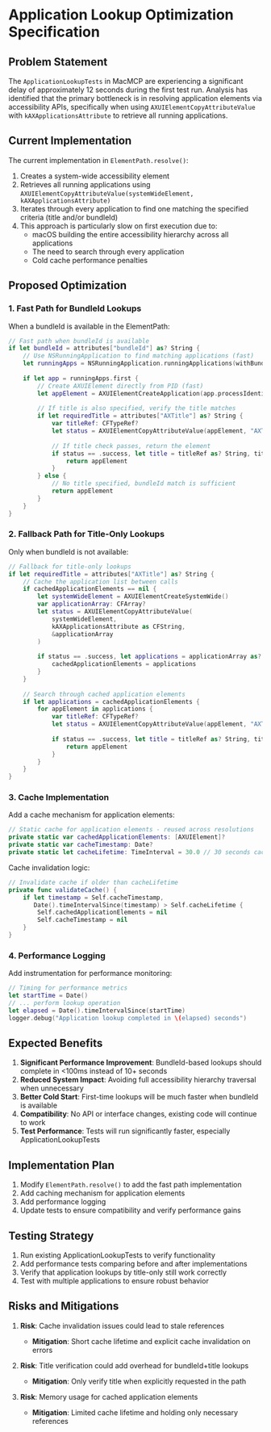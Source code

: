# Application Lookup Optimization Specification

## Problem Statement

The `ApplicationLookupTests` in MacMCP are experiencing a significant delay of approximately 12 seconds during the first test run. Analysis has identified that the primary bottleneck is in resolving application elements via accessibility APIs, specifically when using `AXUIElementCopyAttributeValue` with `kAXApplicationsAttribute` to retrieve all running applications.

## Current Implementation

The current implementation in `ElementPath.resolve()`:

1. Creates a system-wide accessibility element
2. Retrieves all running applications using `AXUIElementCopyAttributeValue(systemWideElement, kAXApplicationsAttribute)`
3. Iterates through every application to find one matching the specified criteria (title and/or bundleId)
4. This approach is particularly slow on first execution due to:
   - macOS building the entire accessibility hierarchy across all applications
   - The need to search through every application
   - Cold cache performance penalties

## Proposed Optimization

### 1. Fast Path for BundleId Lookups

When a bundleId is available in the ElementPath:

```swift
// Fast path when bundleId is available
if let bundleId = attributes["bundleId"] as? String {
    // Use NSRunningApplication to find matching applications (fast)
    let runningApps = NSRunningApplication.runningApplications(withBundleIdentifier: bundleId)
    
    if let app = runningApps.first {
        // Create AXUIElement directly from PID (fast)
        let appElement = AXUIElementCreateApplication(app.processIdentifier)
        
        // If title is also specified, verify the title matches
        if let requiredTitle = attributes["AXTitle"] as? String {
            var titleRef: CFTypeRef?
            let status = AXUIElementCopyAttributeValue(appElement, "AXTitle" as CFString, &titleRef)
            
            // If title check passes, return the element
            if status == .success, let title = titleRef as? String, title == requiredTitle {
                return appElement
            }
        } else {
            // No title specified, bundleId match is sufficient
            return appElement
        }
    }
}
```

### 2. Fallback Path for Title-Only Lookups

Only when bundleId is not available:

```swift
// Fallback for title-only lookups
if let requiredTitle = attributes["AXTitle"] as? String {
    // Cache the application list between calls
    if cachedApplicationElements == nil {
        let systemWideElement = AXUIElementCreateSystemWide()
        var applicationArray: CFArray?
        let status = AXUIElementCopyAttributeValue(
            systemWideElement,
            kAXApplicationsAttribute as CFString,
            &applicationArray
        )
        
        if status == .success, let applications = applicationArray as? [AXUIElement] {
            cachedApplicationElements = applications
        }
    }
    
    // Search through cached application elements
    if let applications = cachedApplicationElements {
        for appElement in applications {
            var titleRef: CFTypeRef?
            let status = AXUIElementCopyAttributeValue(appElement, "AXTitle" as CFString, &titleRef)
            
            if status == .success, let title = titleRef as? String, title == requiredTitle {
                return appElement
            }
        }
    }
}
```

### 3. Cache Implementation

Add a cache mechanism for application elements:

```swift
// Static cache for application elements - reused across resolutions
private static var cachedApplicationElements: [AXUIElement]?
private static var cacheTimestamp: Date?
private static let cacheLifetime: TimeInterval = 30.0 // 30 seconds cache validity
```

Cache invalidation logic:

```swift
// Invalidate cache if older than cacheLifetime
private func validateCache() {
    if let timestamp = Self.cacheTimestamp, 
       Date().timeIntervalSince(timestamp) > Self.cacheLifetime {
        Self.cachedApplicationElements = nil
        Self.cacheTimestamp = nil
    }
}
```

### 4. Performance Logging

Add instrumentation for performance monitoring:

```swift
// Timing for performance metrics
let startTime = Date()
// ... perform lookup operation
let elapsed = Date().timeIntervalSince(startTime)
logger.debug("Application lookup completed in \(elapsed) seconds")
```

## Expected Benefits

1. **Significant Performance Improvement**: BundleId-based lookups should complete in <100ms instead of 10+ seconds
2. **Reduced System Impact**: Avoiding full accessibility hierarchy traversal when unnecessary
3. **Better Cold Start**: First-time lookups will be much faster when bundleId is available
4. **Compatibility**: No API or interface changes, existing code will continue to work
5. **Test Performance**: Tests will run significantly faster, especially ApplicationLookupTests

## Implementation Plan

1. Modify `ElementPath.resolve()` to add the fast path implementation
2. Add caching mechanism for application elements
3. Add performance logging
4. Update tests to ensure compatibility and verify performance gains

## Testing Strategy

1. Run existing ApplicationLookupTests to verify functionality
2. Add performance tests comparing before and after implementations
3. Verify that application lookups by title-only still work correctly
4. Test with multiple applications to ensure robust behavior

## Risks and Mitigations

1. **Risk**: Cache invalidation issues could lead to stale references
   - **Mitigation**: Short cache lifetime and explicit cache invalidation on errors

2. **Risk**: Title verification could add overhead for bundleId+title lookups
   - **Mitigation**: Only verify title when explicitly requested in the path

3. **Risk**: Memory usage for cached application elements
   - **Mitigation**: Limited cache lifetime and holding only necessary references